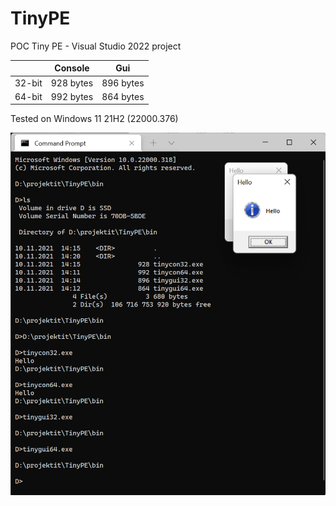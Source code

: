 # TinyPE
POC Tiny PE - Visual Studio 2022 project

|           | Console    | Gui       |
|-----------|------------|-----------|
| 32-bit    | 928 bytes  | 896 bytes |
| 64-bit    | 992 bytes  | 864 bytes |



Tested on Windows 11 21H2 (22000.376)

<img width="595" alt="readme_image" src="readmeimage.png">



